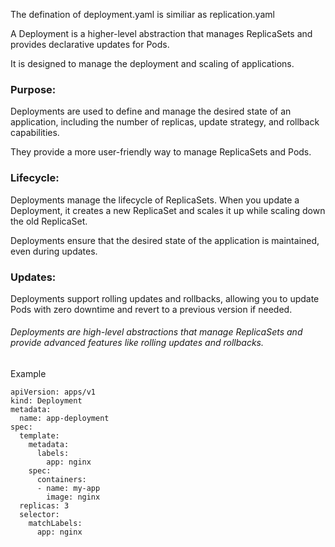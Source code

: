 The defination of deployment.yaml is similiar as replication.yaml

A Deployment is a higher-level abstraction that manages ReplicaSets and provides declarative updates for Pods.

It is designed to manage the deployment and scaling of applications.

### Purpose:

Deployments are used to define and manage the desired state of an application, including the number of replicas, update strategy, and rollback capabilities.

They provide a more user-friendly way to manage ReplicaSets and Pods.

### Lifecycle:

Deployments manage the lifecycle of ReplicaSets. When you update a Deployment, it creates a new ReplicaSet and scales it up while scaling down the old ReplicaSet.

Deployments ensure that the desired state of the application is maintained, even during updates.

### Updates:

Deployments support rolling updates and rollbacks, allowing you to update Pods with zero downtime and revert to a previous version if needed.

###### Deployments are high-level abstractions that manage ReplicaSets and provide advanced features like rolling updates and rollbacks.

Example

```
apiVersion: apps/v1
kind: Deployment
metadata:
  name: app-deployment
spec:
  template:
    metadata:
      labels:
        app: nginx
    spec:
      containers:
      - name: my-app
        image: nginx
  replicas: 3
  selector:
    matchLabels:
      app: nginx
```





  
